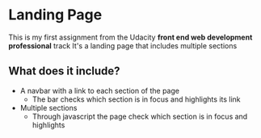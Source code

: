 # Landing Page
This is my first assignment from the Udacity **front end web development professional** track
It's a landing page that includes multiple sections

## What does it include?
* A navbar with a link to each section of the page
  * The bar checks which section is in focus and highlights its link 
* Multiple sections 
  * Through javascript the page check which section is in focus and highlights
